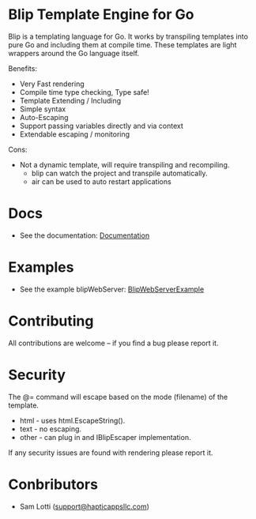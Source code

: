 # Blip Template Engine for Go

Blip is a templating language for Go. 
It works by transpiling templates into pure Go and including them at compile time. 
These templates are light wrappers around the Go language itself.  

Benefits:

* Very Fast rendering 
* Compile time type checking,  Type safe!
* Template Extending / Including
* Simple syntax
* Auto-Escaping
* Support passing variables directly and via context
* Extendable escaping / monitoring

Cons:

* Not a dynamic template, will require transpiling and recompiling.
  * blip can watch the project and transpile automatically.
  * air can be used to auto restart applications

# Docs
* See the documentation: [Documentation](/docs/doc.md) 

# Examples 
* See the example blipWebServer: [BlipWebServerExample](/examples/template/blipWebServer) 

# Contributing

All contributions are welcome – if you find a bug please report it.

# Security

The @= command will escape based on the mode (filename) of the template.

* html - uses html.EscapeString().
* text - no escaping.
* other - can plug in and IBlipEscaper implementation. 

If any security issues are found with rendering please report it.

# Conbributors

* Sam Lotti (support@hapticappsllc.com)

